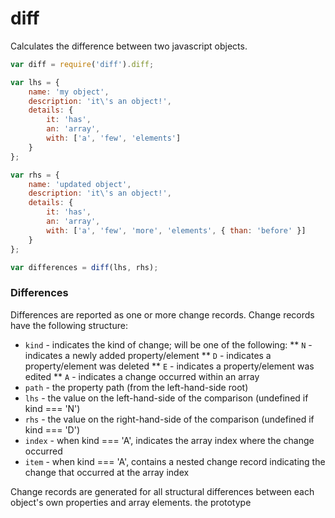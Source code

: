 # diff

Calculates the difference between two javascript objects.

``` javascript
var diff = require('diff').diff;

var lhs = {
	name: 'my object',
	description: 'it\'s an object!',
	details: {
		it: 'has',
		an: 'array',
		with: ['a', 'few', 'elements']
	}
};

var rhs = {
	name: 'updated object',
	description: 'it\'s an object!',
	details: {
		it: 'has',
		an: 'array',
		with: ['a', 'few', 'more', 'elements', { than: 'before' }]
	}
};

var differences = diff(lhs, rhs);

```

### Differences

Differences are reported as one or more change records. Change records have the following structure:

* `kind` - indicates the kind of change; will be one of the following:
** `N` - indicates a newly added property/element
** `D` - indicates a property/element was deleted
** `E` - indicates a property/element was edited
** `A` - indicates a change occurred within an array
* `path` - the property path (from the left-hand-side root)
* `lhs` - the value on the left-hand-side of the comparison (undefined if kind === 'N')
* `rhs` - the value on the right-hand-side of the comparison (undefined if kind === 'D')
* `index` - when kind === 'A', indicates the array index where the change occurred
* `item` - when kind === 'A', contains a nested change record indicating the change that occurred at the array index 

Change records are generated for all structural differences between each object's own properties and array elements.
the prototype 
